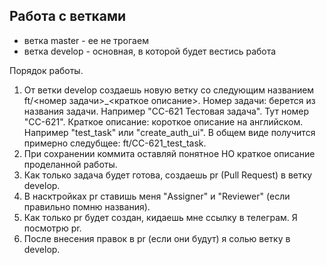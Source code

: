 ## Работа с ветками ##

* ветка master - ее не трогаем
* ветка develop - основная, в которой будет вестись работа

Порядок работы.
1. От ветки develop создаешь новую ветку со следующим названием ft/<номер задачи>_<краткое описание>.
   Номер задачи: берется из названия задачи. Например "CC-621 Тестовая задача". Тут номер "CC-621".
   Краткое описание: короткое описание на английском. Например "test_task" или "create_auth_ui".
   В общем виде получится примерно следубщее: ft/CC-621_test_task.
2. При сохранении коммита оставляй понятное НО краткое описание проделанной работы.
3. Как только задача будет готова, создаешь pr (Pull Request) в ветку develop.
4. В насктройках pr ставишь меня "Assigner" и "Reviewer" (если правильно помню названия).
5. Как только pr будет создан, кидаешь мне ссылку в телеграм. Я посмотрю pr.
6. После внесения правок в pr (если они будут) я солью ветку в develop.
